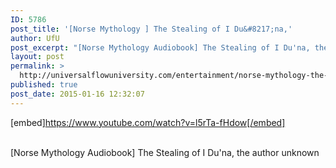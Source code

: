 ```yaml
---
ID: 5786
post_title: '[Norse Mythology ] The Stealing of I Du&#8217;na,'
author: UfU
post_excerpt: "[Norse Mythology Audiobook] The Stealing of I Du'na, the author unknown"
layout: post
permalink: >
  http://universalflowuniversity.com/entertainment/norse-mythology-the-stealing-of-i-duna/
published: true
post_date: 2015-01-16 12:32:07
---
```

[embed]https://www.youtube.com/watch?v=l5rTa-fHdow[/embed]</br></br>
<p>[Norse Mythology Audiobook] The Stealing of I Du'na, the author unknown</p>